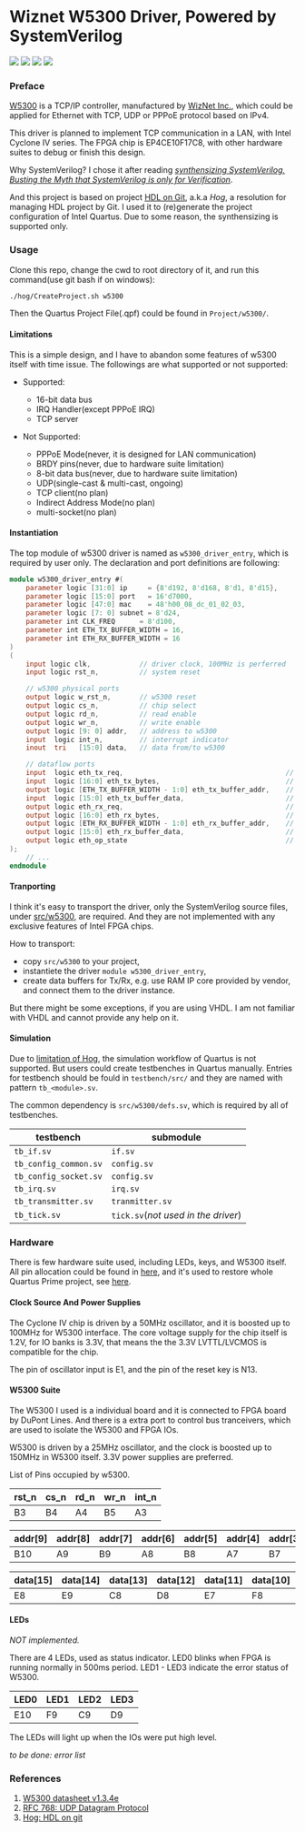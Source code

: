 # Wiznet W5300 Driver, Powered by SystemVerilog

<p>
<img src='https://img.shields.io/badge/License-MIT-informational?style=flat-square'>
<img src=https://img.shields.io/badge/HDL-SystemVerilog-green.svg?style=flat-square>
<img src=https://img.shields.io/badge/Tools-Python3-yellow.svg?logo=python&style=flat-square>
<img src=https://img.shields.io/badge/Powered_by-Hog-orange.svg?style=flat-square>
</p>

### Preface

[W5300](https://www.wiznet.io/product-item/w5300/) is a TCP/IP controller, manufactured by [WizNet Inc.](https://wiznet.io/), which could be applied for Ethernet with TCP, UDP or PPPoE protocol based on IPv4.

This driver is planned to implement TCP communication in a LAN, with Intel Cyclone IV series. The FPGA chip is EP4CE10F17C8, with other hardware suites to debug or finish this design.

Why SystemVerilog? I chose it after reading [*synthensizing SystemVerilog, Busting the Myth that SystemVerilog is only for Verification*](https://www.sutherland-hdl.com/papers/2013-SNUG-SV_Synthesizable-SystemVerilog_paper.pdf).

And this project is based on project [HDL on Git](https://hog.readthedocs.io/en/2023.1/index.html), a.k.a *Hog*, a resolution for managing HDL project by Git. I used it to (re)generate the project configuration of Intel Quartus. Due to some reason, the synthensizing is supported only.

### Usage

Clone this repo, change the cwd to root directory of it, and run this command(use git bash if on windows):

```bash
./hog/CreateProject.sh w5300
```

Then the Quartus Project File(.qpf) could be found in `Project/w5300/`.

#### Limitations

This is a simple design, and I have to abandon some features of w5300 itself with time issue. The followings are what supported or not supported:

- Supported:
    - 16-bit data bus
    - IRQ Handler(except PPPoE IRQ)
    - TCP server

- Not Supported:
    - PPPoE Mode(never, it is designed for LAN communication)
    - BRDY pins(never, due to hardware suite limitation)
    - 8-bit data bus(never, due to hardware suite limitation)
    - UDP(single-cast & multi-cast, ongoing)
    - TCP client(no plan)
    - Indirect Address Mode(no plan)
    - multi-socket(no plan)

#### Instantiation

The top module of w5300 driver is named as `w5300_driver_entry`, which is required by user only. The declaration and port definitions are following:

```verilog
module w5300_driver_entry #(
    parameter logic [31:0] ip     = {8'd192, 8'd168, 8'd1, 8'd15},
    parameter logic [15:0] port   = 16'd7000,
    parameter logic [47:0] mac    = 48'h00_08_dc_01_02_03,
    parameter logic [7: 0] subnet = 8'd24,
    parameter int CLK_FREQ      = 8'd100,
    parameter int ETH_TX_BUFFER_WIDTH = 16,
    parameter int ETH_RX_BUFFER_WIDTH = 16
)
(
    input logic clk,            // driver clock, 100MHz is perferred
    input logic rst_n,          // system reset

    // w5300 physical ports
    output logic w_rst_n,       // w5300 reset
    output logic cs_n,          // chip select
    output logic rd_n,          // read enable
    output logic wr_n,          // write enable
    output logic [9: 0] addr,   // address to w5300
    input  logic int_n,         // interrupt indicator
    inout  tri   [15:0] data,   // data from/to w5300

    // dataflow ports
    input  logic eth_tx_req,                                        // tx request, active low
    input  logic [16:0] eth_tx_bytes,                               // length of tx data, in bytes
    output logic [ETH_TX_BUFFER_WIDTH - 1:0] eth_tx_buffer_addr,    // address to tx data buffer
    input  logic [15:0] eth_tx_buffer_data,                         // data from tx data buffer
    output logic eth_rx_req,                                        // rx request, active high, could be used as WE_n for rx data buffer
    output logic [16:0] eth_rx_bytes,                               // length of rx data, in bytes
    output logic [ETH_RX_BUFFER_WIDTH - 1:0] eth_rx_buffer_addr,    // address to rx data buffer
    output logic [15:0] eth_rx_buffer_data,                         // data to rx data buffer
    output logic eth_op_state                                       // driver IDLE state, active high
);
    // ...
endmodule
```

#### Tranporting

I think it's easy to transport the  driver, only the SystemVerilog source files, under [src/w5300](src/w5300/), are required. And they are not implemented with any exclusive features of Intel FPGA chips.

How to transport:
 - copy `src/w5300` to your project,
 - instantiete the driver `module w5300_driver_entry`,
 - create data buffers for Tx/Rx, e.g. use RAM IP core provided by vendor, and connect them to the driver instance.

But there might be some exceptions, if you are using VHDL. I am not familiar with VHDL and cannot provide any help on it.

#### Simulation

Due to [limitation of Hog](https://hog.readthedocs.io/en/2023.1/02-User-Manual/01-Hog-local/02b-Simulation.html#), the simulation workflow of Quartus is not supported. But users could create testbenches in Quartus manually. Entries for testbench should be fould in `testbench/src/` and they are named with pattern `tb_<module>.sv`.

The common dependency is `src/w5300/defs.sv`, which is required by all of testbenches.

testbench | submodule
--- | ---
`tb_if.sv` | `if.sv`
`tb_config_common.sv` | `config.sv`
`tb_config_socket.sv` | `config.sv`
`tb_irq.sv` | `irq.sv`
`tb_transmitter.sv` | `tranmitter.sv`
`tb_tick.sv` | `tick.sv`(*not used in the driver*)

### Hardware

There is few hardware suite used, including LEDs, keys, and W5300 itself. All pin allocation could be found in [here](./Top/w5300/post-creation-hooks/pins.tcl), and it's used to restore whole Quartus Prime project, see [here](#Usage).

#### Clock Source And Power Supplies

The Cyclone IV chip is driven by a 50MHz oscillator, and it is boosted up to 100MHz for W5300 interface. The core voltage supply for the chip itself is 1.2V, for IO banks is 3.3V, that means the the 3.3V LVTTL/LVCMOS is compatible for the chip.

The pin of oscillator input is E1, and the pin of the reset key is N13.

#### W5300 Suite

The W5300 I used is a individual board and it is connected to FPGA board by DuPont Lines. And there is a extra port to control bus tranceivers, which are used to isolate the W5300 and FPGA IOs.

W5300 is driven by a 25MHz oscillator, and the clock is boosted up to 150MHz in W5300 itself. 3.3V power supplies are preferred.

List of Pins occupied by w5300.

rst_n | cs_n | rd_n | wr_n | int_n
--- | --- | --- | --- | ---
B3 | B4 | A4 | B5 | A3

addr[9] | addr[8] | addr[7] | addr[6] | addr[5] | addr[4] | addr[3] | addr[2] | addr[1] | addr[0]
--- | --- | --- | --- | --- | --- | --- | --- | --- | ---
B10 | A9 | B9 | A8 | B8 | A7 | B7 | A6 | B6 | A5

data[15] | data[14] | data[13] | data[12] | data[11] | data[10] | data[9] | data[8] | data[7] | data[6] | data[5] | data[4] | data[3] | data[2] | data[1] | data[0]
--- | --- | --- | --- | --- | --- | --- | --- | --- | --- | --- | --- | --- | --- | --- | ---
E8 | E9 | C8 | D8 | E7 | F8 | D6 | C6 | A13 | D5 | A12 | B13 | A11 | B12 | A10 | B11


#### LEDs

*NOT implemented.*

There are 4 LEDs, used as status indicator. LED0 blinks when FPGA is running normally in 500ms period. LED1 - LED3 indicate the error status of W5300.

LED0 | LED1 | LED2 | LED3
--- | --- | --- | ---
E10 | F9 | C9 | D9

The LEDs will light up when the IOs were put high level.

*to be done: error list*

### References

1. [W5300 datasheet v1.3.4e](https://www.wiznet.io/wp-content/uploads/wiznethome/Chip/W5300/Documents/W5300_DS_V134E.pdf)
2. [RFC 768: UDP Datagram Protocol](https://www.rfc-editor.org/rfc/rfc768)
3. [Hog: HDL on git](https://hog.readthedocs.io/en/2023.1/index.html)
